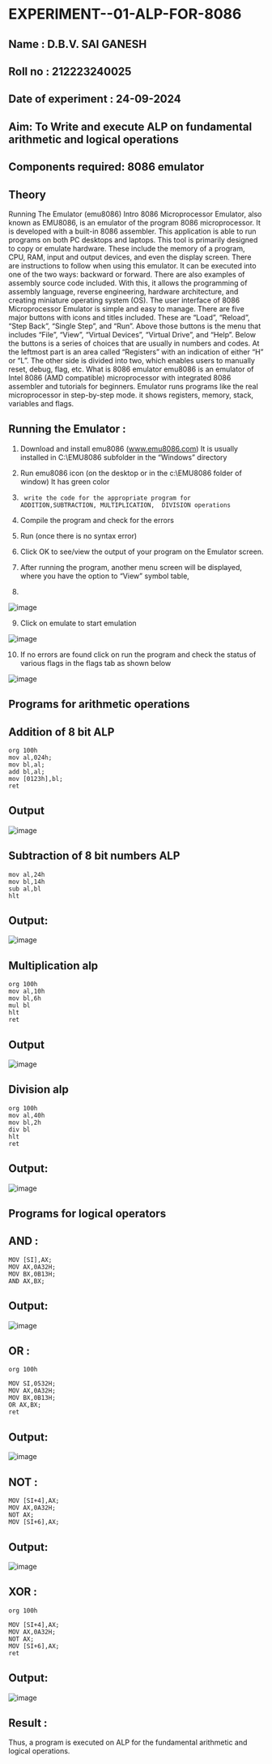 # EXPERIMENT--01-ALP-FOR-8086
## Name : D.B.V. SAI GANESH

## Roll no : 212223240025

## Date of experiment : 24-09-2024





## Aim: To Write and execute ALP on fundamental arithmetic and logical operations
## Components required: 8086  emulator 
## Theory 
Running The Emulator (emu8086) Intro 8086 Microprocessor Emulator, also known as EMU8086, is an emulator of the program 8086 microprocessor. It is developed with a built-in 8086 assembler. This application is able to run programs on both PC desktops and laptops. This tool is primarily designed to copy or emulate hardware. These include the memory of a program, CPU, RAM, input and output devices, and even the display screen. There are instructions to follow when using this emulator. It can be executed into one of the two ways: backward or forward. There are also examples of assembly source code included. With this, it allows the programming of assembly language, reverse engineering, hardware architecture, and creating miniature operating system (OS). The user interface of 8086 Microprocessor Emulator is simple and easy to manage. There are five major buttons with icons and titles included. These are “Load”, “Reload”, “Step Back”, “Single Step”, and “Run”. Above those buttons is the menu that includes “File”, “View”, “Virtual Devices”, “Virtual Drive”, and “Help”. Below the buttons is a series of choices that are usually in numbers and codes. At the leftmost part is an area called “Registers” with an indication of either “H” or “L”. The other side is divided into two, which enables users to manually reset, debug, flag, etc. What is 8086 emulator emu8086 is an emulator of Intel 8086 (AMD compatible) microprocessor with integrated 8086 assembler and tutorials for beginners. Emulator runs programs like the real microprocessor in step-by-step mode. it shows registers, memory, stack, variables and flags.


 ## Running the Emulator :
1.	Download and install emu8086 (www.emu8086.com) It is usually installed in C:\EMU8086 subfolder in the “Windows” directory
2.	  Run  emu8086 icon (on the desktop or in the c:\EMU8086 folder of window) It has green color 
 
 
3.		write the code for the appropriate program for ADDITION,SUBTRACTION, MULTIPLICATION,  DIVISION operations 

4.	 Compile the program and check for the errors 
5.	Run (once there is no syntax error) 

6.	Click OK to see/view the output of your program on the Emulator screen. 


7.	After running the program, another menu screen will be displayed, where you have the option to “View” symbol table,
8.	 


![image](https://user-images.githubusercontent.com/36288975/189273263-d65baae9-4b8f-4723-afb3-c0ffa4052b04.png)











9.	Click on emulate to start emulation 








![image](https://user-images.githubusercontent.com/36288975/189273273-9bb36ec1-e2e8-4892-8d35-37707332bfdc.png)








10.	If no errors are found click on run the program and check the status of various flags in the flags tab as shown below 






![image](https://user-images.githubusercontent.com/36288975/189273277-113a2a33-4a40-4ff8-95a5-ecd3a1f504fe.png)







## Programs for arithmetic  operations

## Addition  of 8 bit ALP 
```
org 100h
mov al,024h;
mov bl,al;
add bl,al;
mov [0123h],bl;
ret
```
## Output  
 ![image](https://github.com/user-attachments/assets/9af052dd-9318-4a40-8019-4f8d7a79852a)

## Subtraction   of 8 bit numbers  ALP 
 ```
mov al,24h
mov bl,14h
sub al,bl
hlt

```
## Output:
![image](https://github.com/user-attachments/assets/d8704e66-a0c4-4285-a3b6-eacc13cb24bd)

## Multiplication alp 
```
org 100h
mov al,10h
mov bl,6h
mul bl
hlt
ret
```
## Output  

![image](https://github.com/user-attachments/assets/280bfe56-ee5e-4651-bb84-e5dc78d780b0)

## Division alp 
```
org 100h
mov al,40h
mov bl,2h
div bl
hlt
ret
```
## Output:
![image](https://github.com/user-attachments/assets/b87b0cb6-5114-4496-a49b-68ba3d9ba5b3)

## Programs for logical operators

## AND :
```
MOV [SI],AX;
MOV AX,0A32H;
MOV BX,0B13H;
AND AX,BX;
```

## Output:
![image](https://github.com/user-attachments/assets/95bcbc4c-1a54-47c6-8fd0-95aece5d22a3)

## OR :
```
org 100h

MOV SI,0532H;
MOV AX,0A32H;
MOV BX,0B13H;
OR AX,BX;
ret
```

## Output:
![image](https://github.com/user-attachments/assets/0edd40cc-b2fa-4f73-a0ad-e7ea524a6f8d)

## NOT :
```
MOV [SI+4],AX;
MOV AX,0A32H;
NOT AX;
MOV [SI+6],AX;
```

## Output:
![image](https://github.com/user-attachments/assets/bf54d622-f647-4d20-bacf-af78c9fdb255)

## XOR :
```
org 100h

MOV [SI+4],AX;
MOV AX,0A32H;
NOT AX;
MOV [SI+6],AX;
ret
```

## Output:
![image](https://github.com/user-attachments/assets/325879ea-6e2c-43d4-9525-132737c4a5bd)

## Result :
Thus, a program is executed on ALP for the fundamental arithmetic and logical operations.











